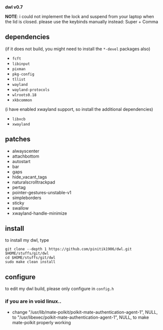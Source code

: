 **dwl v0.7**

**NOTE**: i could not implement the lock and suspend from your laptop when the lid is closed. please use the keybinds manually instead: Super + Comma

## dependencies
(if it does not build, you might need to install the `*-devel` packages also)

+ `fcft`
+ `libinput`
+ `pixman`
+ `pkg-config`
+ `tllist`
+ `wayland`
+ `wayland-protocols`
+ `wlroots0.18`
+ `xkbcommon`

(i have enabled xwayland support, so install the additional dependencies)
+ `libxcb`
+ `xwayland`

## patches

+ alwayscenter
+ attachbottom
+ autostart
+ bar
+ gaps
+ hide_vacant_tags
+ naturalscrolltrackpad
+ pertag
+ pointer-gestures-unstable-v1
+ simpleborders
+ sticky
+ swallow
+ xwayland-handle-minimize

## install
to install my dwl, type

```
git clone --depth 1 https://github.com/pinitik1906/dwl.git $HOME/stuffs/git/dwl
cd $HOME/stuffs/git/dwl
sudo make clean install
```

## configure
to edit my dwl build, please only configure in `config.h`

### if you are in void linux..
- change "/usr/lib/mate-polkit/polkit-mate-authentication-agent-1", NULL, to "/usr/libexec/polkit-mate-authentication-agent-1", NULL, to make mate-polkit properly working
